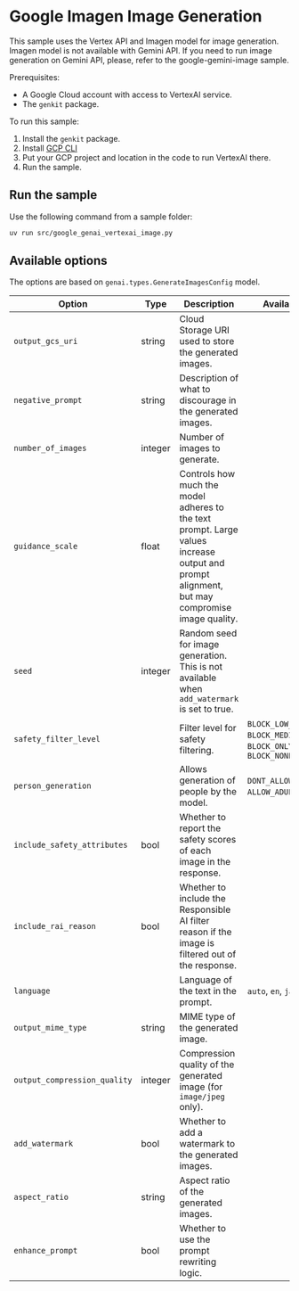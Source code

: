 # Google Imagen Image Generation

This sample uses the Vertex API and Imagen model for image generation.
Imagen model is not available with Gemini API. If you need to run image
generation on Gemini API, please, refer to the google-gemini-image sample.

Prerequisites:

* A Google Cloud account with access to VertexAI service.
* The `genkit` package.

To run this sample:

1. Install the `genkit` package.
2. Install [GCP CLI](https://cloud.google.com/sdk/docs/install)
3. Put your GCP project and location in the code to run VertexAI there.
4. Run the sample.

## Run the sample

Use the following command from a sample folder:

```bash
uv run src/google_genai_vertexai_image.py
```

## Available options

The options are based on `genai.types.GenerateImagesConfig` model.

| Option                       | Type    | Description                                                                                                                                  | Available Values                                                                 |
|------------------------------|---------|----------------------------------------------------------------------------------------------------------------------------------------------|----------------------------------------------------------------------------------|
| `output_gcs_uri`             | string  | Cloud Storage URI used to store the generated images.                                                                                        |                                                                                  |
| `negative_prompt`            | string  | Description of what to discourage in the generated images.                                                                                   |                                                                                  |
| `number_of_images`           | integer | Number of images to generate.                                                                                                                |                                                                                  |
| `guidance_scale`             | float   | Controls how much the model adheres to the text prompt. Large values increase output and prompt alignment, but may compromise image quality. |                                                                                  |
| `seed`                       | integer | Random seed for image generation. This is not available when `add_watermark` is set to true.                                                 |                                                                                  |
| `safety_filter_level`        |         | Filter level for safety filtering.                                                                                                           | `BLOCK_LOW_AND_ABOVE`, `BLOCK_MEDIUM_AND_ABOVE`, `BLOCK_ONLY_HIGH`, `BLOCK_NONE` |
| `person_generation`          |         | Allows generation of people by the model.                                                                                                    | `DONT_ALLOW`, `ALLOW_ADULT`, `ALLOW_ALL`                                         |
| `include_safety_attributes`  | bool    | Whether to report the safety scores of each image in the response.                                                                           |                                                                                  |
| `include_rai_reason`         | bool    | Whether to include the Responsible AI filter reason if the image is filtered out of the response.                                            |                                                                                  |
| `language`                   |         | Language of the text in the prompt.                                                                                                          | `auto`, `en`, `ja`, `ko`, `hi`                                                   |
| `output_mime_type`           | string  | MIME type of the generated image.                                                                                                            |                                                                                  |
| `output_compression_quality` | integer | Compression quality of the generated image (for `image/jpeg` only).                                                                          |                                                                                  |
| `add_watermark`              | bool    | Whether to add a watermark to the generated images.                                                                                          |                                                                                  |
| `aspect_ratio`               | string  | Aspect ratio of the generated images.                                                                                                        |                                                                                  |
| `enhance_prompt`             | bool    | Whether to use the prompt rewriting logic.                                                                                                   |                                                                                  |
